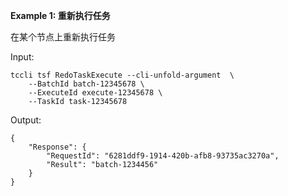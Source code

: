 **Example 1: 重新执行任务**

在某个节点上重新执行任务

Input: 

```
tccli tsf RedoTaskExecute --cli-unfold-argument  \
    --BatchId batch-12345678 \
    --ExecuteId execute-12345678 \
    --TaskId task-12345678
```

Output: 
```
{
    "Response": {
        "RequestId": "6281ddf9-1914-420b-afb8-93735ac3270a",
        "Result": "batch-1234456"
    }
}
```

